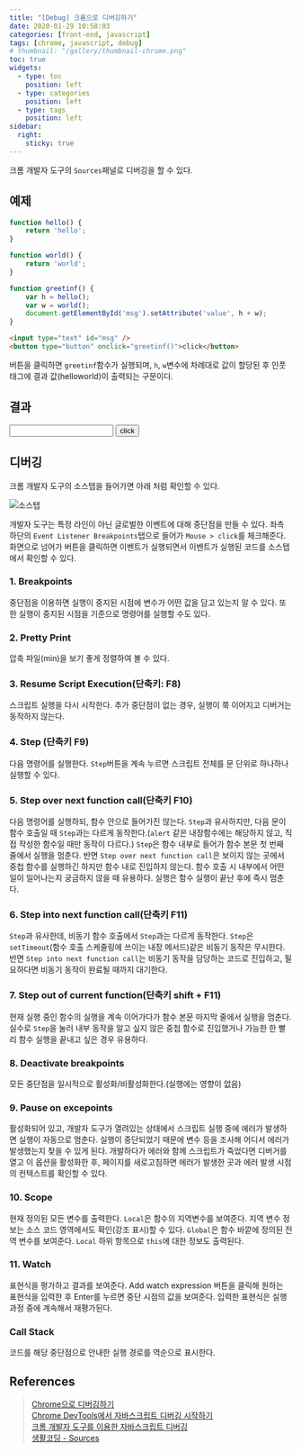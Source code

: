 ```yaml
---
title: "[Debug] 크롬으로 디버깅하기"
date: 2020-01-29 10:58:03
categories: [front-end, javascript]
tags: [chrome, javascript, debug]
# thumbnail: "/gallery/thumbnail-chrome.png"
toc: true
widgets:
  - type: toc
    position: left
  - type: categories
    position: left
  - type: tags
    position: left
sidebar:
  right:
    sticky: true
---
```


크롬 개발자 도구의 `Sources`패널로 디버깅을 할 수 있다.

<!-- more -->

## 예제

```javascript
function hello() {
    return 'hello';
}

function world() {
    return 'world';
}

function greetinf() {
    var h = hello();
    var w = world();
    document.getElementById('msg').setAttribute('value', h + w);
}
```

```html
<input type="text" id="msg" />
<button type="button" onclick="greetinf()">click</button>
```

버튼을 클릭하면 `greetinf`함수가 실행되며, `h`, `w`변수에 차례대로 값이 할당된 후 인풋 태그에 결과 값(helloworld)이 출력되는 구문이다.

## 결과
<script>
function hello() {
    return 'hello';
}

function world() {
    return 'world';
}

function greetinf() {
    var h = hello();
    var w = world();
    document.getElementById('msg').setAttribute('value', h + w);
}
</script>
<div>
    <input type="text" id="msg" />
    <button type="button" onclick="greetinf()">click</button>
</div>

## 디버깅
크롬 개발자 도구의 소스탭을 들어가면 아래 처럼 확인할 수 있다.

![소스탭](/gallery/post/chrome-debug-sources-01.png)

개발자 도구는 특정 라인이 아닌 글로벌한 이벤트에 대해 중단점을 만들 수 있다. 좌측 하단의 `Event Listener Breakpoints`탭으로 들어가  `Mouse > click`를 체크해준다. 화면으로 넘어가 버튼을 클릭하면 이벤트가 실행되면서 이벤트가 실행된 코드를 소스탭에서 확인할 수 있다.

### 1. Breakpoints
중단점을 이용하면 실행이 중지된 시점에 변수가 어떤 값을 담고 있는지 알 수 있다. 또한 실행이 중지된 시점을 기준으로 명령어를 실행할 수도 있다.

### 2. Pretty Print
압축 파일(min)을 보기 좋게 정렬하여 볼 수 있다.

### 3. Resume Script Execution(단축키: F8)
스크립트 실행을 다시 시작한다. 추가 중단점이 없는 경우, 실행이 쭉 이어지고 디버거는 동작하지 않는다.

### 4. Step (단축키 F9)
다음 명령어를 실행한다. `Step`버튼을 계속 누르면 스크립트 전체를 문 단위로 하나하나 실행할 수 있다.

### 5. Step over next function call(단축키 F10)
다음 명령어를 실행하되, 함수 안으로 들어가진 않는다. `Step`과 유사하지만, 다음 문이 함수 호출일 때 `Step`과는 다르게 동작한다.(`alert` 같은 내장함수에는 해당하지 않고, 직접 작성한 함수일 때만 동작이 다르다.) `Step`은 함수 내부로 들어가 함수 본문 첫 번째 줄에서 실행을 멈춘다. 반면 `Step over next function call`은 보이지 않는 곳에서 중첩 함수를 실행하긴 하지만 함수 내로 진입하지 않는다. 함수 호출 시 내부에서 어떤 일이 일어나는지 궁금하지 않을 때 유용하다. 실행은 함수 실행이 끝난 후에 즉시 멈춘다.

### 6. Step into next function call(단축키 F11)
`Step`과 유사한데, 비동기 함수 호출에서 `Step`과는 다르게 동작한다. `Step`은 `setTimeout`(함수 호출 스케줄링에 쓰이는 내장 메서드)같은 비동기 동작은 무시한다. 반면 `Step into next function call`는 비동기 동작을 담당하는 코드로 진입하고, 필요하다면 비동기 동작이 완료될 때까지 대기한다.

### 7. Step out of current function(단축키 shift + F11)
현재 실행 중인 함수의 실행을 계속 이어가다가 함수 본문 마지막 줄에서 실행을 멈춘다. 실수로 `Step`을 눌러 내부 동작을 알고 싶지 않은 중첩 함수로 진입했거나 가능한 한 빨리 함수 실행을 끝내고 싶은 경우 유용하다.

### 8. Deactivate breakpoints
모든 중단점을 일시적으로 활성화/비활성화한다.(실행에는 영향이 없음)

### 9. Pause on excepoints
활성화되어 있고, 개발자 도구가 열려있는 상태에서 스크립트 실행 중에 에러가 발생하면 실행이 자동으로 멈춘다. 실행이 중단되었기 때문에 변수 등을 조사해 어디서 에러가 발생했는지 찾을 수 있게 된다. 개발하다가 에러와 함께 스크립트가 죽었다면 디버거를 열고 이 옵션을 활성화한 후, 페이지를 새로고침하면 에러가 발생한 곳과 에러 발생 시점의 컨텍스트를 확인할 수 있다.

### 10. Scope
현재 정의된 모든 변수를 출력한다. `Local`은 함수의 지역변수를 보여준다. 지역 변수 정보는 소스 코드 영역에서도 확인(강조 표시)할 수 있다. `Global`은 함수 바깥에 정의된 전역 변수를 보여준다. `Local` 하위 항목으로 `this`에 대한 정보도 출력된다.

### 11. Watch
표현식을 평가하고 결과를 보여준다. Add watch expression 버튼을 클릭해 원하는 표현식을 입력한 후 Enter를 누르면 중단 시점의 값을 보여준다. 입력한 표현식은 실행 과정 중에 계속해서 재평가된다.

### Call Stack
코드를 해당 중단점으로 안내한 실행 경로를 역순으로 표시한다.

## References
> [Chrome으로 디버깅하기](https://ko.javascript.info/debugging-chrome)  
> [Chrome DevTools에서 자바스크립트 디버깅 시작하기](https://developers.google.com/web/tools/chrome-devtools/javascript?hl=ko)  
> [크롬 개발자 도구를 이용한 자바스크립트 디버깅](https://subicura.com/2018/02/14/javascript-debugging.html)  
> [생활코딩 - Sources](https://opentutorials.org/course/580/2869)
